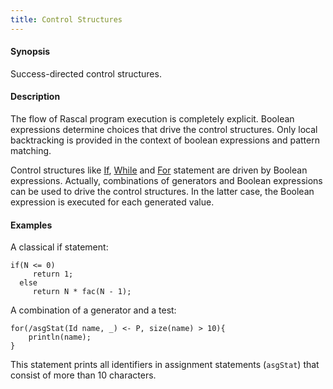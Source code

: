 ```yaml
---
title: Control Structures
---
```


#### Synopsis

Success-directed control structures.

#### Description

The flow of Rascal program execution is completely explicit. Boolean expressions determine choices that drive the control structures. 
Only local backtracking is provided in the context of boolean expressions and pattern matching.

Control structures like [If](../../Rascal/Statements/If/), [While](../../Rascal/Statements/While/) 
and [For](../../Rascal/Statements/For/) statement are driven by Boolean expressions.
Actually, combinations of generators and Boolean expressions can be used to drive the control structures. 
In the latter case, the Boolean expression is executed for each generated value.

#### Examples

A classical if statement:
```rascal
if(N <= 0)
     return 1; 
  else
     return N * fac(N - 1);
```

A combination of a generator and a test:

```rascal
for(/asgStat(Id name, _) <- P, size(name) > 10){
    println(name);
}
```
This statement prints all identifiers in assignment statements (`asgStat`) that consist of more than 10 characters.


